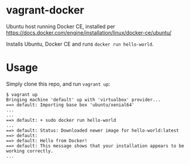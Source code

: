 # vagrant-docker
Ubuntu host running Docker CE, installed per https://docs.docker.com/engine/installation/linux/docker-ce/ubuntu/

Installs Ubuntu, Docker CE and runs `docker run hello-world`.

# Usage

Simply clone this repo, and run `vagrant up`:

```
$ vagrant up
Bringing machine 'default' up with 'virtualbox' provider...
==> default: Importing base box 'ubuntu/xenial64'
...
...
==> default: + sudo docker run hello-world
...
==> default: Status: Downloaded newer image for hello-world:latest
==> default: 
==> default: Hello from Docker!
==> default: This message shows that your installation appears to be working correctly.
...
```
